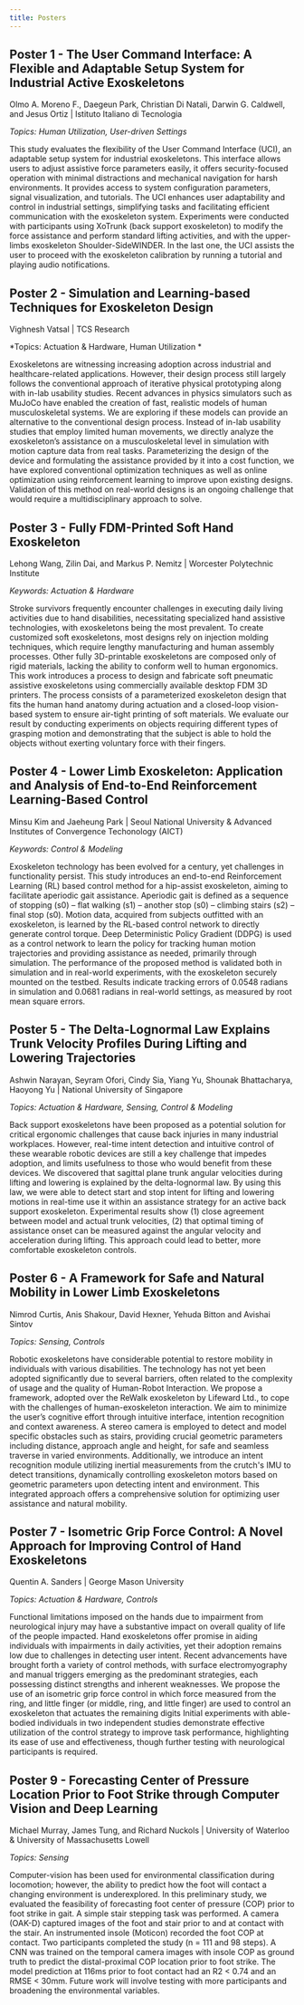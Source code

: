 ```yaml
---
title: Posters
---
```


## Poster 1 - **The User Command Interface: A Flexible and Adaptable Setup System for Industrial Active Exoskeletons**

Olmo A. Moreno F., Daegeun Park, Christian Di Natali,
Darwin G. Caldwell, and Jesus Ortiz | Istituto Italiano di Tecnologia 

*Topics: Human Utilization, User-driven Settings*

This study evaluates the flexibility of the User Command Interface (UCI), an adaptable setup system for industrial exoskeletons. This interface allows users to adjust assistive force parameters easily, it offers security-focused operation with minimal distractions and mechanical navigation for harsh environments. It provides access to system configuration parameters, signal visualization, and tutorials. The UCI enhances user adaptability and control in industrial settings, simplifying tasks and facilitating efficient communication with the exoskeleton system. Experiments were conducted with participants using XoTrunk (back support exoskeleton) to modify the force assistance and perform standard lifting activities, and with the upper-limbs exoskeleton Shoulder-SideWINDER. In the last one, the UCI assists the user to proceed with the exoskeleton calibration by running a tutorial and playing audio notifications.

## Poster 2 - **Simulation and Learning-based Techniques for Exoskeleton Design**

Vighnesh Vatsal | TCS Research

*Topics: Actuation & Hardware, Human Utilization *

Exoskeletons are witnessing increasing adoption across industrial and healthcare-related applications. However, their design process still largely follows the conventional approach of iterative physical prototyping along with in-lab usability studies. Recent advances in physics simulators such as MuJoCo have enabled the creation of fast, realistic models of human musculoskeletal systems. We are exploring if these models can provide an alternative to the conventional design process. Instead of in-lab usability studies that employ limited human movements, we directly analyze the exoskeleton’s assistance on a musculoskeletal level in simulation with motion capture data from real tasks. Parameterizing the design of the device and formulating the assistance provided by it into a cost function, we have explored conventional optimization techniques as well as online optimization using reinforcement learning to improve upon existing designs. Validation of this method on real-world designs is an ongoing challenge that would require a multidisciplinary approach to solve.

## Poster 3 - **Fully FDM-Printed Soft Hand Exoskeleton**

Lehong Wang, Zilin Dai, and Markus P. Nemitz | Worcester Polytechnic Institute

*Keywords: Actuation & Hardware*

Stroke survivors frequently encounter challenges in executing daily living activities due to hand disabilities, necessitating specialized hand assistive technologies, with exoskeletons being the most prevalent. To create customized soft exoskeletons, most designs rely on injection molding techniques, which require lengthy manufacturing and human assembly processes. Other fully 3D-printable exoskeletons are composed only of rigid materials, lacking the ability to conform well to human ergonomics. This work introduces a process to design and fabricate soft pneumatic assistive exoskeletons using commercially available desktop FDM 3D printers. The process consists of a parameterized exoskeleton design that fits the human hand anatomy during actuation and a closed-loop vision-based system to ensure air-tight printing of soft materials. We evaluate our result by conducting experiments on objects requiring different types of grasping motion and demonstrating that the subject is able to hold the objects without exerting voluntary force with their fingers.

## Poster 4 - **Lower Limb Exoskeleton: Application and Analysis of End-to-End Reinforcement Learning-Based Control**

Minsu Kim and Jaeheung Park | Seoul National University & Advanced Institutes of Convergence Techonology (AICT)

*Keywords: Control & Modeling*

Exoskeleton technology has been evolved for a century, yet challenges in functionality persist. This study introduces an end-to-end Reinforcement Learning (RL) based control method for a hip-assist exoskeleton, aiming to facilitate aperiodic gait assistance. Aperiodic gait is defined as a sequence of stopping (s0) – flat walking (s1) – another stop (s0) – climbing stairs (s2) – final stop (s0). Motion data, acquired from subjects outfitted with an exoskeleton, is learned by the RL-based control network to directly generate control torque. Deep Deterministic Policy Gradient (DDPG) is used as a control network to learn the policy for tracking human motion trajectories and providing assistance as needed, primarily through simulation. The performance of the proposed method is validated both in simulation and in real-world experiments, with the exoskeleton securely mounted on the testbed. Results indicate tracking errors of 0.0548 radians in simulation and 0.0681 radians in real-world settings, as measured by root mean square errors.

## Poster 5 - **The Delta-Lognormal Law Explains Trunk Velocity Profiles During Lifting and Lowering Trajectories**

Ashwin Narayan, Seyram Ofori, Cindy Sia, Yiang Yu, Shounak Bhattacharya, Haoyong Yu | National University of Singapore

*Topics: Actuation & Hardware, Sensing, Control & Modeling*

Back support exoskeletons have been proposed as a potential solution for critical ergonomic challenges that cause back injuries in many industrial workplaces. However, real-time intent detection and intuitive control of these wearable robotic devices are still a key challenge that impedes adoption, and limits usefulness to those who would benefit from these devices. We discovered that sagittal plane trunk angular velocities during lifting and lowering is explained by the delta-lognormal law. By using this law, we were able to detect start and stop intent for lifting and lowering motions in real-time use it within an assistance strategy for an active back support exoskeleton. Experimental results show (1) close agreement between model and actual trunk velocities, (2) that optimal timing of assistance onset can be measured against the angular velocity and acceleration during lifting. This approach could lead to better, more comfortable exoskeleton controls.

## Poster 6 - **A Framework for Safe and Natural Mobility in Lower Limb Exoskeletons**

Nimrod Curtis, Anis Shakour, David Hexner, Yehuda Bitton and Avishai Sintov

*Topics: Sensing, Controls*

Robotic exoskeletons have considerable potential to restore mobility in individuals with various disabilities. The technology has not yet been adopted significantly due to several barriers, often related to the complexity of usage and the quality of Human-Robot Interaction. We propose a framework, adopted over the ReWalk exoskeleton by Lifeward Ltd., to cope with the challenges of human-exoskeleton interaction. We aim to minimize the user’s cognitive effort through intuitive interface, intention recognition and context awareness. A stereo camera is employed to detect and model specific obstacles such as stairs, providing crucial geometric parameters including distance, approach angle and height, for safe and seamless traverse in varied environments. Additionally, we introduce an intent recognition module utilizing inertial measurements from the crutch's IMU to detect transitions, dynamically controlling exoskeleton motors based on geometric parameters upon detecting intent and environment. This integrated approach offers a comprehensive solution for optimizing user assistance and natural mobility.

## Poster 7 - **Isometric Grip Force Control: A Novel Approach for Improving Control of Hand Exoskeletons**

Quentin A. Sanders | George Mason University

*Topics: Actuation & Hardware, Controls*

Functional limitations imposed on the hands due to impairment from neurological injury may have a substantive impact on overall quality of life of the people impacted. Hand exoskeletons offer promise in aiding individuals with impairments in daily activities, yet their adoption remains low due to challenges in detecting user intent. Recent advancements have brought forth a variety of control methods, with surface electromyography and manual triggers emerging as the predominant strategies, each possessing distinct strengths and inherent weaknesses. We propose the use of an isometric grip force control in which force measured from the ring, and little finger (or middle, ring, and little finger) are used to control an exoskeleton that actuates the remaining digits Initial experiments with able-bodied individuals in two independent studies demonstrate effective utilization of the control strategy to improve task performance, highlighting its ease of use and effectiveness, though further testing with neurological participants is required.

## Poster 9 - **Forecasting Center of Pressure Location Prior to Foot Strike through Computer Vision and Deep Learning**

Michael Murray, James Tung, and Richard Nuckols | University of Waterloo & University of Massachusetts Lowell

*Topics: Sensing*

Computer-vision has been used for environmental classification during locomotion; however, the ability to predict how the foot will contact a changing environment is underexplored.
In this preliminary study, we evaluated the feasibility of forecasting foot center of pressure (COP) prior to foot strike in gait. A simple stair stepping task was performed. A camera (OAK-D) captured images of the foot and stair prior to and at contact with the stair. An instrumented insole (Moticon) recorded the foot COP at contact. Two participants completed the study (n = 111 and 98 steps). A CNN was trained on the temporal camera images with insole COP as ground truth to predict the distal-proximal COP location prior to foot strike. The model prediction at 116ms prior to foot contact had an R2 < 0.74 and an RMSE < 30mm. Future work will involve testing with more participants and broadening the environmental variables.
